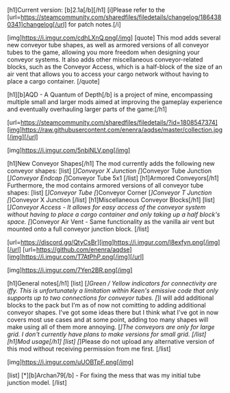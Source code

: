 [h1]Current version: [b]2.1a[/b][/h1]
[i]Please refer to the [url=https://steamcommunity.com/sharedfiles/filedetails/changelog/1864380341]changelog[/url] for patch notes.[/i]

[img]https://i.imgur.com/cdhLXnQ.png[/img]
[quote]
This mod adds several new conveyor tube shapes, as well as armored versions of all conveyor tubes to the game, allowing you more freedom when designing your conveyor systems. It also adds other miscellaneous conveyor-related blocks, such as the Conveyor Access, which is a half-block of the size of an air vent that allows you to access your cargo network without having to place a cargo container.
[/quote]

[h1][b]AQD - A Quantum of Depth[/b] is a project of mine, encompassing multiple small and larger mods aimed at improving the gameplay experience and eventually overhauling larger parts of the game:[/h1]

[url=https://steamcommunity.com/sharedfiles/filedetails/?id=1808547374][img]https://raw.githubusercontent.com/enenra/aqdse/master/collection.jpg[/img][/url]

[img]https://i.imgur.com/5nbiNLV.png[/img]

[h1]New Conveyor Shapes[/h1]
The mod currently adds the following new conveyor shapes:
[list]
[*]Conveyor X Junction
[*]Conveyor Tube Junction
[*]Conveyor Endcap
[*]Conveyor Tube 5x1
[/list]
[h1]Armored Conveyors[/h1]
Furthermore, the mod contains armored versions of all conveyor tube shapes:
[list]
[*]Conveyor Tube
[*]Conveyor Corner
[*]Conveyor T Junction
[*]Conveyor X Junction
[/list]
[h1]Miscellaneous Conveyor Blocks[/h1]
[list]
[*]Conveyor Access - It allows for easy access of the conveyor system without having to place a cargo container and only taking up a half block's space.
[*]Conveyor Air Vent - Same functionality as the vanilla air vent but mounted onto a full conveyor junction block.
[/list]

[url=https://discord.gg/QtyCsBr][img]https://i.imgur.com/l8exfyn.png[/img][/url]
[url=https://github.com/enenra/aqdse][img]https://i.imgur.com/T7AtPhP.png[/img][/url]


[img]https://i.imgur.com/7Yen2BR.png[/img]

[h1]General notes[/h1]
[list]
[*]Green / Yellow indicators for connectivity are iffy. This is unfortunately a limitation within Keen's emissive code that only supports up to two connections for conveyor tubes.
[*]I will add additional blocks to the pack but I'm as of now not comitting to adding additional conveyor shapes. I've got some ideas there but I think what I've got in now covers most use cases and at some point, adding too many shapes will make using all of them more annoying.
[*]The conveyors are only for large grid. I don't currently have plans to make versions for small grid.
[/list]
[h1]Mod usage[/h1]
[list]
[*]Please do not upload any alternative version of this mod without receiving permission from me first.
[/list]


[img]https://i.imgur.com/uUOBTpF.png[/img]

[list]
[*][b]Archan79[/b] - For fixing the mess that was my initial tube junction model.
[/list]